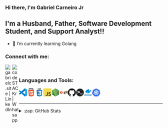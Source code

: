 ### Hi there, I'm Gabriel Carneiro Jr

<!--- - [website] 👋 ---> 

 <!--- [![Website](https://img.shields.io/website?label=gabrielc.site&style=for-the-badge&url=http%3A%2F%2Fgabrielc.site)](http://gabrielc.site) ---> 


## I'm a Husband, Father, Software Development Student, and Support Analyst!!

- 🌱 I’m currently learning Golang



### Connect with me:

<!--- [<img align="left" alt="http://gabrielc.site/" width="22px" src="https://raw.githubusercontent.com/iconic/open-iconic/master/svg/globe.svg" />][website] ---> 
[<img align="left" alt="gabrielc.site | LinkedIn" width="22px" src="https://cdn.jsdelivr.net/npm/simple-icons@v3/icons/linkedin.svg" />][linkedin]
[<img align="left" alt="codeSTACKr | Whatsapp" width="22px" src="https://cdn.jsdelivr.net/npm/simple-icons@3.13.0/icons/telegram.svg" />][telegram]

<br />

### Languages and Tools:

<img align="left" alt="Visual Studio Code" width="26px" src="https://raw.githubusercontent.com/github/explore/80688e429a7d4ef2fca1e82350fe8e3517d3494d/topics/visual-studio-code/visual-studio-code.png" />
<img align="left" alt="HTML5" width="26px" src="https://raw.githubusercontent.com/github/explore/80688e429a7d4ef2fca1e82350fe8e3517d3494d/topics/html/html.png" />
<img align="left" alt="CSS3" width="26px" src="https://raw.githubusercontent.com/github/explore/80688e429a7d4ef2fca1e82350fe8e3517d3494d/topics/css/css.png" />
<img align="left" alt="JavaScript" width="26px" src="https://raw.githubusercontent.com/github/explore/80688e429a7d4ef2fca1e82350fe8e3517d3494d/topics/javascript/javascript.png" />
<img align="left" alt="Node.js" width="26px" src="https://raw.githubusercontent.com/github/explore/80688e429a7d4ef2fca1e82350fe8e3517d3494d/topics/nodejs/nodejs.png" />
<img align="left" alt="Git" width="26px" src="https://raw.githubusercontent.com/github/explore/80688e429a7d4ef2fca1e82350fe8e3517d3494d/topics/git/git.png" />
<img align="left" alt="GitHub" width="26px" src="https://raw.githubusercontent.com/github/explore/78df643247d429f6cc873026c0622819ad797942/topics/github/github.png" />
<img align="left" alt="Terminal" width="26px" src="https://raw.githubusercontent.com/github/explore/80688e429a7d4ef2fca1e82350fe8e3517d3494d/topics/terminal/terminal.png" />
<img align="left" alt="Docker" width="26px" src="https://raw.githubusercontent.com/github/explore/80688e429a7d4ef2fca1e82350fe8e3517d3494d/topics/docker/docker.png" />
<img align="left" alt="Kubernetes" width="26px" src="https://raw.githubusercontent.com/github/explore/80688e429a7d4ef2fca1e82350fe8e3517d3494d/topics/kubernetes/kubernetes.png" />

<br />
<br />

---

<details>
  <summary>:zap: GitHub Stats</summary>

[![Anurag's GitHub stats](https://github-readme-stats.vercel.app/api?username=gabrielcjr&show_icons=true&theme=radical)
](https://github.com/anuraghazra/github-readme-stats)


</details>

<!--- [website]: http://gabrielc.site ---> 
[telegram]: https://msng.link/o/?@gabrielcjr=tg
[linkedin]: https://www.linkedin.com/in/gabriel-carneiro-jr/
